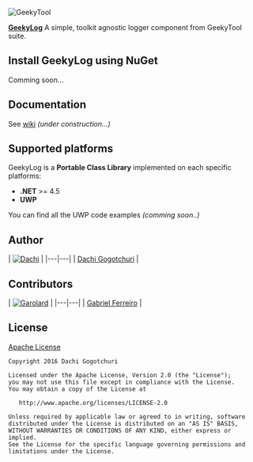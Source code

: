 
![GeekyTool](https://raw.github.com/dachibox/GeekyLog/master/assets/GeekyLogHeader.png)

[**GeekyLog**](https://github.com/dachibox/GeekyLog) A simple, toolkit agnostic logger component from GeekyTool suite.

## Install GeekyLog using NuGet

Comming soon...


## Documentation

See [wiki](https://github.com/dachibox/GeekyTool/wiki) _(under construction...)_




## Supported platforms

GeekyLog is a **Portable Class Library** implemented on each specific platforms:

- **.NET** >= 4.5
- **UWP**

You can find all the UWP code examples *(comming soon..)*

## Author

| [![Dachi](https://avatars.githubusercontent.com/u/1771785?v=3&s=130)](https://github.com/dachibox) |
|---|---|
| [Dachi Gogotchuri](https://github.com/dachibox) |

## Contributors

| [![Garolard](https://avatars.githubusercontent.com/u/1324904?v=3&s=100)](https://github.com/garolard) |
|---|---|
| [Gabriel Ferreiro](https://github.com/garolard) |

## License

[Apache License](https://github.com/dachibox/GeekyTool/master/LICENSE)


    Copyright 2016 Dachi Gogotchuri

    Licensed under the Apache License, Version 2.0 (the "License");
    you may not use this file except in compliance with the License.
    You may obtain a copy of the License at

       http://www.apache.org/licenses/LICENSE-2.0

    Unless required by applicable law or agreed to in writing, software
    distributed under the License is distributed on an "AS IS" BASIS,
    WITHOUT WARRANTIES OR CONDITIONS OF ANY KIND, either express or implied.
    See the License for the specific language governing permissions and
    limitations under the License.
